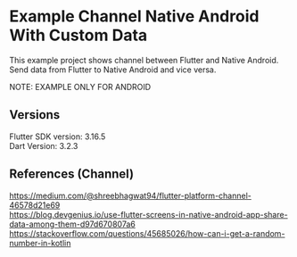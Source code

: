 # Example Channel Native Android With Custom Data
This example project shows channel between Flutter and Native Android. Send data from Flutter to Native Android and vice versa.

NOTE: EXAMPLE ONLY FOR ANDROID

## Versions

Flutter SDK version: 3.16.5 <br />
Dart Version: 3.2.3 <br />

## References (Channel)
https://medium.com/@shreebhagwat94/flutter-platform-channel-46578d21e69 <br />
https://blog.devgenius.io/use-flutter-screens-in-native-android-app-share-data-among-them-d97d670807a6 <br />
https://stackoverflow.com/questions/45685026/how-can-i-get-a-random-number-in-kotlin <br />
